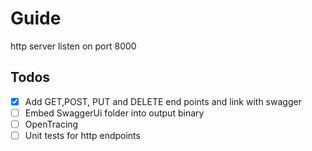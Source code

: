 # Guide

http server listen on port 8000

## Todos

- [x] Add GET,POST, PUT and DELETE end points and link with swagger
- [ ] Embed SwaggerUi folder into output binary
- [ ] OpenTracing
- [ ] Unit tests for http endpoints